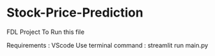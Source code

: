 # Stock-Price-Prediction
FDL Project
To Run this file

Requirements : VScode 
Use terminal command : streamlit run main.py
